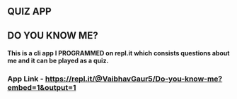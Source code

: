 ## QUIZ APP
## DO YOU KNOW ME?
#### This is a cli app I PROGRAMMED on repl.it which consists questions about me and it can be played as a quiz.

### App Link - https://repl.it/@VaibhavGaur5/Do-you-know-me?embed=1&output=1 
